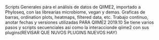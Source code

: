 Scripts Generales pára el análisis de datos de QIIME2, importado a Phyloseq, con las librearias microbiome, vegan y demas.
Graficas de barras, ordination plots, heatmaps, filtered data, etc.
Trabajo continuo, anotar fechas y versiones utilizadas
PARA QIIME2 2019.10
Se tiene varios pasos y scripts secuenciales asi como la interaccionde qiime2 con sus plugins(REVISAR QUE NUVOS PLUGINS NUEVOS HAY)
